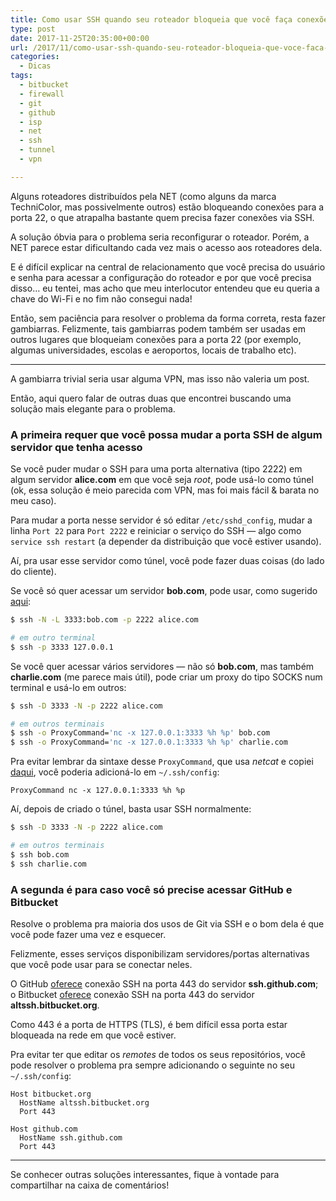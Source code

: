 ```yaml
---
title: Como usar SSH quando seu roteador bloqueia que você faça conexões à porta 22
type: post
date: 2017-11-25T20:35:00+00:00
url: /2017/11/como-usar-ssh-quando-seu-roteador-bloqueia-que-voce-faca-conexoes-a-porta-22/
categories:
  - Dicas
tags:
  - bitbucket
  - firewall
  - git
  - github
  - isp
  - net
  - ssh
  - tunnel
  - vpn

---
```

Alguns roteadores distribuídos pela NET (como alguns da marca TechniColor, mas possivelmente outros) estão bloqueando conexões para a porta 22, o que atrapalha bastante quem precisa fazer conexões via SSH.

A solução óbvia para o problema seria reconfigurar o roteador. Porém, a NET parece estar dificultando cada vez mais o acesso aos roteadores dela.

E é difícil explicar na central de relacionamento que você precisa do usuário e senha para acessar a configuração do roteador e por que você precisa disso… eu tentei, mas acho que meu interlocutor entendeu que eu queria a chave do Wi-Fi e no fim não consegui nada!

Então, sem paciência para resolver o problema da forma correta, resta fazer gambiarras. Felizmente, tais gambiarras podem também ser usadas em outros lugares que bloqueiam conexões para a porta 22 (por exemplo, algumas universidades, escolas e aeroportos, locais de trabalho etc).

* * *

A gambiarra trivial seria usar alguma VPN, mas isso não valeria um post.

Então, aqui quero falar de outras duas que encontrei buscando uma solução mais elegante para o problema.

### A primeira requer que você possa mudar a porta SSH de algum servidor que tenha acesso

Se você puder mudar o SSH para uma porta alternativa (tipo 2222) em algum servidor **alice.com** em que você seja _root_, pode usá-lo como túnel (ok, essa solução é meio parecida com VPN, mas foi mais fácil & barata no meu caso).

Para mudar a porta nesse servidor é só editar `/etc/sshd_config`, mudar a linha `Port 22` para `Port 2222` e reiniciar o serviço do SSH — algo como `service ssh restart` (a depender da distribuição que você estiver usando).

Aí, pra usar esse servidor como túnel, você pode fazer duas coisas (do lado do cliente).

Se você só quer acessar um servidor **bob.com**, pode usar, como sugerido [aqui][1]:

```bash
$ ssh -N -L 3333:bob.com -p 2222 alice.com

# em outro terminal
$ ssh -p 3333 127.0.0.1
```

Se você quer acessar vários servidores — não só **bob.com**, mas também **charlie.com** (me parece mais útil), pode criar um proxy do tipo SOCKS num terminal e usá-lo em outros:

```bash
$ ssh -D 3333 -N -p 2222 alice.com

# em outros terminais
$ ssh -o ProxyCommand='nc -x 127.0.0.1:3333 %h %p' bob.com
$ ssh -o ProxyCommand='nc -x 127.0.0.1:3333 %h %p' charlie.com
```

Pra evitar lembrar da sintaxe desse `ProxyCommand`, que usa _netcat_ e copiei [daqui][2], você poderia adicioná-lo em `~/.ssh/config`:

```
ProxyCommand nc -x 127.0.0.1:3333 %h %p
```

Aí, depois de criado o túnel, basta usar SSH normalmente:

```bash
$ ssh -D 3333 -N -p 2222 alice.com

# em outros terminais
$ ssh bob.com
$ ssh charlie.com
```

### A segunda é para caso você só precise acessar GitHub e Bitbucket

Resolve o problema pra maioria dos usos de Git via SSH e o bom dela é que você pode fazer uma vez e esquecer.

Felizmente, esses serviços disponibilizam servidores/portas alternativas que você pode usar para se conectar neles.

O GitHub [oferece][3] conexão SSH na porta 443 do servidor **ssh.github.com**; o Bitbucket [oferece][4] conexão SSH na porta 443 do servidor **altssh.bitbucket.org**.

Como 443 é a porta de HTTPS (TLS), é bem difícil essa porta estar bloqueada na rede em que você estiver.

Pra evitar ter que editar os _remotes_ de todos os seus repositórios, você pode resolver o problema pra sempre adicionando o seguinte no seu `~/.ssh/config`:

```
Host bitbucket.org
  HostName altssh.bitbucket.org
  Port 443

Host github.com
  HostName ssh.github.com
  Port 443
```

* * *

Se conhecer outras soluções interessantes, fique à vontade para compartilhar na caixa de comentários!

 [1]: https://randyfay.com/content/git-over-ssh-tunnel-through-firewall-or-vpn
 [2]: https://www.jethrocarr.com/2013/03/13/ssh-via-socks-proxies/
 [3]: https://help.github.com/articles/using-ssh-over-the-https-port/
 [4]: http://www.garbers.co.za/2014/03/03/connecting-to-bitbucket-on-https-port/

